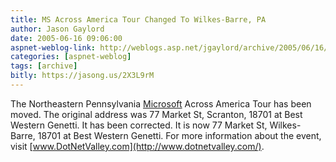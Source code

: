 ```yaml
---
title: MS Across America Tour Changed To Wilkes-Barre, PA
author: Jason Gaylord
date: 2005-06-16 09:06:00
aspnet-weblog-link: http://weblogs.asp.net/jgaylord/archive/2005/06/16/413272.aspx
categories: [aspnet-weblog]
tags: [archive]
bitly: https://jasong.us/2X3L9rM
---
```


The Northeastern Pennsylvania [Microsoft](http://www.microsoft.com/ "Microsoft") Across America Tour has been moved. The original address was 77 Market St, Scranton, 18701 at Best Western Genetti. It has been corrected. It is now 77 Market St, Wilkes-Barre, 18701 at Best Western Genetti. For more information about the event, visit [www.DotNetValley.com](http://www.dotnetvalley.com/).